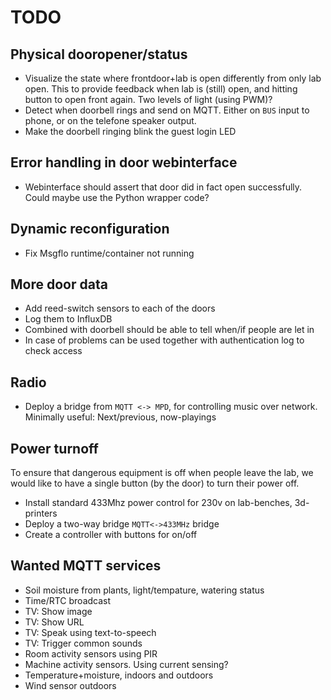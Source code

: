 
# TODO

## Physical dooropener/status

* Visualize the state where frontdoor+lab is open differently from only lab open.
This to provide feedback when lab is (still) open, and hitting button to open front again.
Two levels of light (using PWM)? 
* Detect when doorbell rings and send on MQTT.
Either on `BUS` input to phone, or on the telefone speaker output.
* Make the doorbell ringing blink the guest login LED

## Error handling in door webinterface

* Webinterface should assert that door did in fact open successfully.
Could maybe use the Python wrapper code?

## Dynamic reconfiguration

* Fix Msgflo runtime/container not running

## More door data

* Add reed-switch sensors to each of the doors
* Log them to InfluxDB
* Combined with doorbell should be able to tell when/if people are let in
* In case of problems can be used together with authentication log to check access

## Radio

* Deploy a bridge from `MQTT <-> MPD`, for controlling music over network.
Minimally useful: Next/previous, now-playings

## Power turnoff

To ensure that dangerous equipment is off when people leave the lab,
we would like to have a single button (by the door) to turn their power off.

* Install standard 433Mhz power control for 230v on lab-benches, 3d-printers
* Deploy a two-way bridge `MQTT<->433MHz` bridge
* Create a controller with buttons for on/off

## Wanted MQTT services

* Soil moisture from plants, light/tempature, watering status
* Time/RTC broadcast
* TV: Show image
* TV: Show URL
* TV: Speak using text-to-speech
* TV: Trigger common sounds
* Room activity sensors using PIR
* Machine activity sensors. Using current sensing?
* Temperature+moisture, indoors and outdoors
* Wind sensor outdoors
